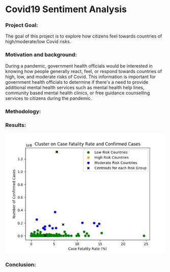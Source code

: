 # Covid19 Sentiment Analysis

### Project Goal: 
<p> The goal of this project is to explore how citizens feel towards countries of high/moderate/low Covid risks. <p>

### Motivation and background:
<p> During a pandemic, government health officials would be interested in knowing how people generally react, feel, or respond towards countries of high, low, and moderate risks of Covid. This information is important for government health officials to determine if there's a need to provide additional mental health services such as mental health help lines, community based mental health clinics, or free guidance counselling services to citizens during the pandemic. <p>

### Methodology:



### Results:
![ScreenShot](https://github.com/linaslinas/Covid19SentimentAnalysis/blob/main/cluster_results.png)

### Conclusion:
